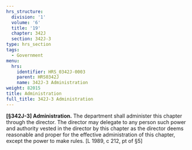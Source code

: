 ```yaml
---
hrs_structure:
  division: '1'
  volume: '6'
  title: '19'
  chapter: 342J
  section: 342J-3
type: hrs_section
tags:
  - Government
menu:
  hrs:
    identifier: HRS_0342J-0003
    parent: HRS0342J
    name: 342J-3 Administration
weight: 82015
title: Administration
full_title: 342J-3 Administration
---
```

**[§342J-3] Administration.** The department shall administer this chapter through the director. The director may delegate to any person such power and authority vested in the director by this chapter as the director deems reasonable and proper for the effective administration of this chapter, except the power to make rules. [L 1989, c 212, pt of §5]